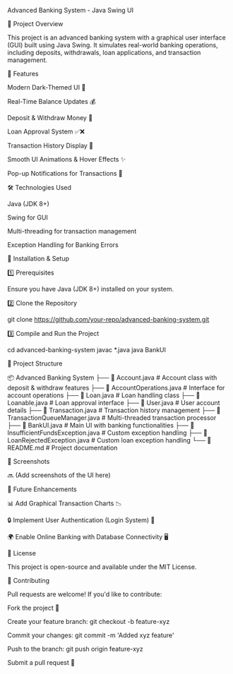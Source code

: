 Advanced Banking System - Java Swing UI

📌 Project Overview

This project is an advanced banking system with a graphical user interface (GUI) built using Java Swing. It simulates real-world banking operations, including deposits, withdrawals, loan applications, and transaction management.

🎨 Features

Modern Dark-Themed UI 🌙

Real-Time Balance Updates 💰

Deposit & Withdraw Money 🏦

Loan Approval System ✅❌

Transaction History Display 📜

Smooth UI Animations & Hover Effects ✨

Pop-up Notifications for Transactions 🔔

🛠️ Technologies Used

Java (JDK 8+)

Swing for GUI

Multi-threading for transaction management

Exception Handling for Banking Errors

🚀 Installation & Setup

1️⃣ Prerequisites

Ensure you have Java (JDK 8+) installed on your system.

2️⃣ Clone the Repository

 git clone https://github.com/your-repo/advanced-banking-system.git

3️⃣ Compile and Run the Project

 cd advanced-banking-system
 javac *.java
 java BankUI

📂 Project Structure

📦 Advanced Banking System
├── 📄 Account.java              # Account class with deposit & withdraw features
├── 📄 AccountOperations.java    # Interface for account operations
├── 📄 Loan.java                 # Loan handling class
├── 📄 Loanable.java             # Loan approval interface
├── 📄 User.java                 # User account details
├── 📄 Transaction.java          # Transaction history management
├── 📄 TransactionQueueManager.java # Multi-threaded transaction processor
├── 📄 BankUI.java               # Main UI with banking functionalities
├── 📄 InsufficientFundsException.java # Custom exception handling
├── 📄 LoanRejectedException.java     # Custom loan exception handling
└── 📄 README.md                 # Project documentation

📸 Screenshots

🔜 (Add screenshots of the UI here)

📢 Future Enhancements

📊 Add Graphical Transaction Charts 📉

🔒 Implement User Authentication (Login System) 🔐

🌍 Enable Online Banking with Database Connectivity 🖥️

📜 License

This project is open-source and available under the MIT License.

🤝 Contributing

Pull requests are welcome! If you'd like to contribute:

Fork the project 🍴

Create your feature branch: git checkout -b feature-xyz

Commit your changes: git commit -m 'Added xyz feature'

Push to the branch: git push origin feature-xyz

Submit a pull request 📩



